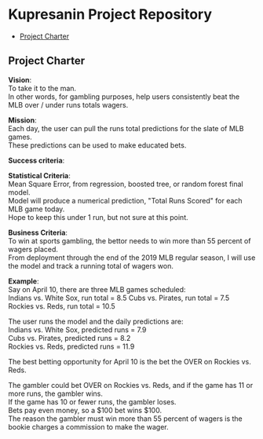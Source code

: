 # Kupresanin Project Repository

<!-- toc -->

- [Project Charter](#project-charter)

<!-- tocstop -->

## Project Charter 

**Vision**:  
To take it to the man.  
In other words, for gambling purposes, help users consistently beat the MLB over / under runs totals wagers.  

**Mission**:  
Each day, the user can pull the runs total predictions for the slate of MLB games.  
These predictions can be used to make educated bets.

**Success criteria**:  

**Statistical Criteria**:  
Mean Square Error, from regression, boosted tree, or random forest final model.  
Model will produce a numerical prediction, "Total Runs Scored" for each MLB game today.  
Hope to keep this under 1 run, but not sure at this point.  

**Business Criteria**:  
To win at sports gambling, the bettor needs to win more than 55 percent of wagers placed.  
From deployment through the end of the 2019 MLB regular season, I will use the model and track a running total of wagers won.  

**Example**:  
Say on April 10, there are three MLB games scheduled:  
Indians vs. White Sox, run total = 8.5
Cubs vs. Pirates, run total = 7.5  
Rockies vs. Reds, run total = 10.5  

The user runs the model and the daily predictions are:  
Indians vs. White Sox, predicted runs = 7.9  
Cubs vs. Pirates, predicted runs = 8.2  
Rockies vs. Reds, predicted runs = 11.9  

The best betting opportunity for April 10 is the bet the OVER on Rockies vs. Reds.  

The gambler could bet OVER on Rockies vs. Reds, and if the game has 11 or more runs, the gambler wins.  
If the game has 10 or fewer runs, the gambler loses.  
Bets pay even money, so a $100 bet wins $100.  
The reason the gambler must win more than 55 percent of wagers is the bookie charges a commission to make the wager.  



 



